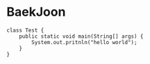 # BaekJoon
```nohighlight
class Test {
    public static void main(String[] args) {
        System.out.pritnln("hello world");
    }
}
```
